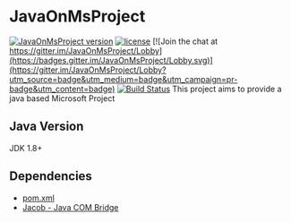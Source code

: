 
# JavaOnMsProject
[![JavaOnMsProject version][evildracula-java-on-msproject-img]][evildracula-java-on-msproject-url]
[![license](https://img.shields.io/github/license/mashape/apistatus.svg)]()
[![Join the chat at https://gitter.im/JavaOnMsProject/Lobby](https://badges.gitter.im/JavaOnMsProject/Lobby.svg)](https://gitter.im/JavaOnMsProject/Lobby?utm_source=badge&utm_medium=badge&utm_campaign=pr-badge&utm_content=badge)
[![Build Status](https://travis-ci.com/evildracula/JavaOnMsProject.svg?branch=master)](https://travis-ci.com/evildracula/JavaOnMsProject)
This project aims to provide a java based Microsoft Project

[evildracula-java-on-msproject-img]: https://img.shields.io/badge/release-v0.0.1-blue.svg
[evildracula-java-on-msproject-url]: https://github.com/evildracula/JavaOnMsProject/releases
## Java Version
JDK 1.8+

## Dependencies
* [pom.xml](./pom.xml)
* [Jacob - Java COM Bridge](https://sourceforge.net/projects/jacob-project/)
